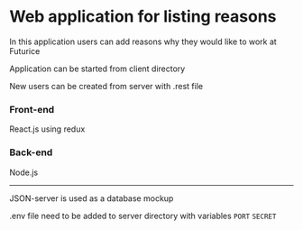 # Web application for listing reasons

In this application users can add reasons why they would like to work at Futurice

Application can be started from client directory

New users can be created from server with .rest file 

### Front-end
React.js using redux

### Back-end
Node.js

---

JSON-server is used as a database mockup

.env file need to be added to server directory
with variables
`PORT`
`SECRET`


